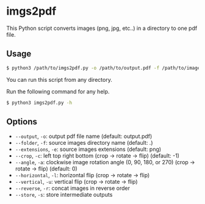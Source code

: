 # imgs2pdf

This Python script converts images (png, jpg, etc..) in a directory to one pdf file.

## Usage

```bash
$ python3 /path/to/imgs2pdf.py -o /path/to/output.pdf -f /path/to/image_folder -e .png .jpg -c 188 65 1290 829 -a 90 -l -u
```

You can run this script from any directory.

Run the following command for any help.

```bash
$ python3 imgs2pdf.py -h
```

## Options

- `--output`, `-o`: output pdf file name (default: output.pdf)
- `--folder`, `-f`: source images directory name (default: .)
- `--extensions`, `-e`: source images extensions (default: png)
- `--crop`, `-c`: left top right bottom (crop -> rotate -> flip) (default: -1)
- `--angle`, `-a`: clockwise image rotation angle (0, 90, 180, or 270) (crop -> rotate -> flip) (default: 0)
- `--horizontal`, `-l`: horizontal flip (crop -> rotate -> flip)
- `--vertical`, `-u`: vertical flip (crop -> rotate -> flip)
- `--reverse`, `-r`: concat images in reverse order
- `--store`, `-s`: store intermediate outputs